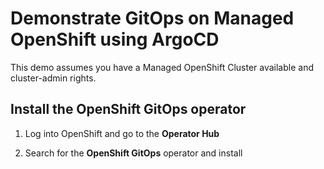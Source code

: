 # Demonstrate GitOps on Managed OpenShift using ArgoCD

This demo assumes you have a Managed OpenShift Cluster available and cluster-admin rights.

## Install the OpenShift GitOps operator

1. Log into OpenShift and go to the **Operator Hub**

1. Search for the **OpenShift GitOps** operator and install


